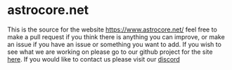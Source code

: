 # astrocore.net

This is the source for the website https://www.astrocore.net/ feel free to make a pull request if you think there is anything you can improve, or make an issue if you have an issue or something you want to add. If you wish to see what we are working on please go to our github project for the site [here](https://github.com/AstrocoreGames/astrocore.net/projects/1). If you would like to contact us please visit our [discord](https://www.astrocore.net/Other/Discord/)
